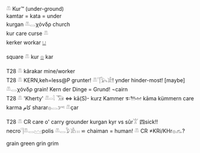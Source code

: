 𓌨 Kur™ (under-ground)  
kamtar = kata = under  
kurgan 𓌨𓂋χόνδρ church  
kur care curse 𓌨  
kerker workar [𓂓](𓂓)  

square 𓌨 kur [𓊖](𓊖) kar  

T28	𓌨 kârakar mine/worker  
T28	𓌨 KERN,keh=less@P grunter! 𓌨𓊹𓅂𓀀! ynder hinder-most! [maybe]  𓌨𓂋χόνδρ grain! Kern der Dinge = Grund! ¬cairn  
T28	𓌨 'Kherty' 𓌨𓏏𓇋 𓃝  ⇔ kā(S)- kurz Kammer 𐎣𐎠𐎶 kāma kümmern care karma کام sharar𓐍𓂋𓀒  𓌨çar  

T28	𓌨 CR care o' carry grounder kurgan kyr vs sûr𓀠 四​sick!! necro𓊹𓌨𓂋𓈉polis 𓌨𓂋𓅱𓀀𓏥 ⋍ chaiman = human!  𓌨 CR ≠KRi/KHr𓐍𓃺?  

grain green grin grim  